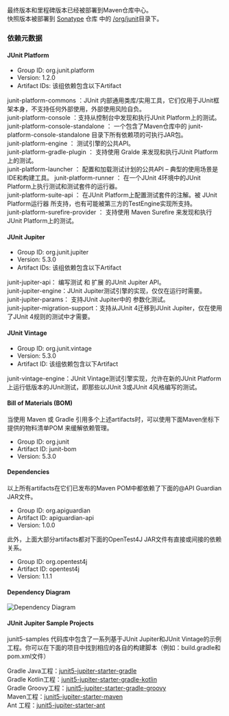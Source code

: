 最终版本和里程碑版本已经被部署到Maven仓库中心。  
快照版本被部署到 [Sonatype](https://oss.sonatype.org/content/repositories/snapshots) 仓库 中的 [/org/junit](https://oss.sonatype.org/content/repositories/snapshots/org/junit/)目录下。

### 依赖元数据

#### JUnit Platform

+ Group ID: org.junit.platform
+ Version: 1.2.0
+ Artifact IDs: 该组依赖包含以下Artifact

junit-platform-commons ：JUnit 内部通用类库/实用工具，它们仅用于JUnit框架本身，不支持任何外部使用，外部使用风险自负。  
junit-platform-console ：支持从控制台中发现和执行JUnit Platform上的测试。  
junit-platform-console-standalone ： 一个包含了Maven仓库中的   junit-platform-console-standalone 目录下所有依赖项的可执行JAR包。  
junit-platform-engine ： 测试引擎的公共API。  
junit-platform-gradle-plugin ： 支持使用 Gralde 来发现和执行JUnit Platform上的测试。  
junit-platform-launcher ： 配置和加载测试计划的公共API – 典型的使用场景是IDE和构建工具。
junit-platform-runner ： 在一个JUnit 4环境中的JUnit Platform上执行测试和测试套件的运行器。  
junit-platform-suite-api ： 在JUnit Platform上配置测试套件的注解。被 JUnit Platform运行器 所支持，也有可能被第三方的TestEngine实现所支持。  
junit-platform-surefire-provider ： 支持使用 Maven Surefire 来发现和执行JUnit Platform上的测试。

#### JUnit Jupiter

+ Group ID: org.junit.jupiter
+ Version: 5.3.0
+ Artifact IDs: 该组依赖包含以下Artifact

junit-jupiter-api： 编写测试 和 扩展 的JUnit Jupiter API。  
junit-jupiter-engine：JUnit Jupiter测试引擎的实现，仅仅在运行时需要。  
junit-jupiter-params： 支持JUnit Jupiter中的 参数化测试。  
junit-jupiter-migration-support：支持从JUnit 4迁移到JUnit Jupiter，仅在使用了JUnit 4规则的测试中才需要。

#### JUnit Vintage

+ Group ID: org.junit.vintage
+ Version: 5.3.0
+ Artifact ID: 该组依赖包含以下Artifact

junit-vintage-engine：JUnit Vintage测试引擎实现，允许在新的JUnit Platform上运行低版本的JUnit测试，即那些以JUnit 3或JUnit 4风格编写的测试。

#### Bill of Materials (BOM)

当使用 Maven 或 Gradle 引用多个上述artifacts时，可以使用下面Maven坐标下提供的物料清单POM 来缓解依赖管理。

+ Group ID: org.junit
+ Artifact ID: junit-bom
+ Version: 5.3.0

#### Dependencies

以上所有artifacts在它们已发布的Maven POM中都依赖了下面的@API Guardian JAR文件。

+ Group ID: org.apiguardian
+ Artifact ID: apiguardian-api
+ Version: 1.0.0

此外，上面大部分artifacts都对下面的OpenTest4J JAR文件有直接或间接的依赖关系。

+ Group ID: org.opentest4j
+ Artifact ID: opentest4j
+ Version: 1.1.1

#### Dependency Diagram
![Dependency Diagram](https://junit.org/junit5/docs/current/user-guide/images/component-diagram.svg)

#### JUnit Jupiter Sample Projects
junit5-samples 代码库中包含了一系列基于JUnit Jupiter和JUnit Vintage的示例工程。你可以在下面的项目中找到相应的各自的构建脚本（例如：build.gradle和pom.xml文件）

Gradle Java工程：[junit5-jupiter-starter-gradle](https://github.com/junit-team/junit5-samples/tree/r5.3.2/junit5-jupiter-starter-gradle)  
Gradle Kotlin工程：[junit5-jupiter-starter-gradle-kotlin](https://github.com/junit-team/junit5-samples/tree/r5.3.2/junit5-jupiter-starter-gradle-kotlin)  
Gradle Groovy工程：[junit5-jupiter-starter-gradle-groovy](https://github.com/junit-team/junit5-samples/tree/r5.3.2/junit5-jupiter-starter-gradle-groovy)  
Maven工程：[junit5-jupiter-starter-maven](https://github.com/junit-team/junit5-samples/tree/r5.3.2/junit5-jupiter-starter-maven)  
Ant 工程：[junit5-jupiter-starter-ant](https://github.com/junit-team/junit5-samples/tree/r5.3.2/junit5-jupiter-starter-ant)
